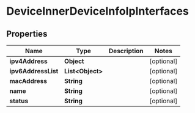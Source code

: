 
# DeviceInnerDeviceInfoIpInterfaces

## Properties
Name | Type | Description | Notes
------------ | ------------- | ------------- | -------------
**ipv4Address** | **Object** |  |  [optional]
**ipv6AddressList** | **List&lt;Object&gt;** |  |  [optional]
**macAddress** | **String** |  |  [optional]
**name** | **String** |  |  [optional]
**status** | **String** |  |  [optional]



